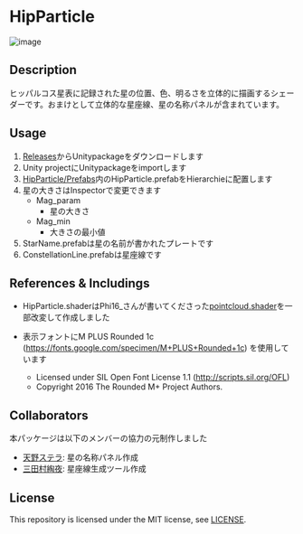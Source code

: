 # HipParticle
![image](https://user-images.githubusercontent.com/15693656/96622528-060b3100-1345-11eb-80c4-7ede0fd26057.png)

## Description
ヒッパルコス星表に記録された星の位置、色、明るさを立体的に描画するシェーダーです。おまけとして立体的な星座線、星の名称パネルが含まれています。

## Usage
1. [Releases](https://github.com/Kuwamai/HipParticle/releases)からUnitypackageをダウンロードします
1. Unity projectにUnitypackageをimportします
1. [HipParticle/Prefabs](https://github.com/Kuwamai/HipParticle/tree/main/Assets/HipParticle/Prefabs)内のHipParticle.prefabをHierarchieに配置します
1. 星の大きさはInspectorで変更できます
    * Mag_param
        * 星の大きさ
    * Mag_min
        * 大きさの最小値
1. StarName.prefabは星の名前が書かれたプレートです
1. ConstellationLine.prefabは星座線です

## References & Includings
* HipParticle.shaderはPhi16_さんが書いてくださった[pointcloud.shader](https://twitter.com/phi16_/status/1041256230545612800)を一部改変して作成しました

* 表示フォントにM PLUS Rounded 1c (https://fonts.google.com/specimen/M+PLUS+Rounded+1c) を使用しています
   * Licensed under SIL Open Font License 1.1 (http://scripts.sil.org/OFL)  
   * Copyright 2016 The Rounded M+ Project Authors.

## Collaborators
本パッケージは以下のメンバーの協力の元制作しました  
* [天野ステラ](https://twitter.com/stellagear): 星の名称パネル作成
* [三田村綯夜](https://twitter.com/kuzusaki): 星座線生成ツール作成

## License
This repository is licensed under the MIT license, see [LICENSE](./LICENSE).
